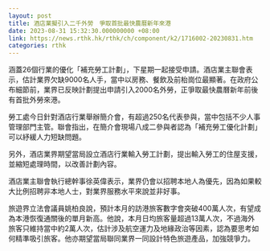 ```yaml
---
layout: post
title: 酒店業擬引入二千外勞　爭取首批最快農曆新年來港
date: 2023-08-31 15:32:30.000000000 +08:00
link: https://news.rthk.hk/rthk/ch/component/k2/1716002-20230831.htm
categories: rthk
---
```


涵蓋26個行業的優化「補充勞工計劃」，下星期一起接受申請。酒店業主聯會表示，估計業界欠缺9000名人手，當中以房務、餐飲及前枱崗位最顯著。在政府公布細節前，業界已反映計劃提出申請引入2000名外勞，正爭取最快農曆新年前後有首批外勞來港。

勞工處今日針對酒店行業舉辦簡介會，有超過250名代表參與，當中包括不少人事管理部門主管。聯會指出，在簡介會現場八成二參與者認為「補充勞工優化計劃」可以紓緩人力短缺問題。

另外，酒店業界期望當局設立酒店行業輸入勞工計劃，提出輸入勞工的住屋支援，並縮短處理時間，以改善計劃內容。

酒店業主聯會執行總幹事徐英偉表示，業界仍會以招聘本地人為優先，因為如果較大比例招聘非本地人士，對業界服務水平來說並非好事。

旅遊界立法會議員姚柏良說，預計本月的訪港旅客數字會突破400萬人次，有望成為本港恢復通關後的單月新高。他說，本月日均旅客量超過13萬人次，不過海外旅客只維持當中約2萬人次，估計涉及航空運力及地緣政治等因素，認為要思考如何精準吸引旅客。他亦期望當局聯同業界一同設計特色旅遊產品，加強競爭力。
